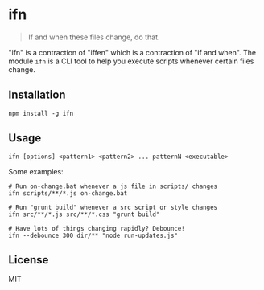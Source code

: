 # ifn

> If and when these files change, do that.

"ifn" is a contraction of "iffen" which is a contraction of "if and when". The
module `ifn` is a CLI tool to help you execute scripts whenever certain files
change.

## Installation

```
npm install -g ifn
```


## Usage

```
ifn [options] <pattern1> <pattern2> ... patternN <executable>
```

Some examples:

```
# Run on-change.bat whenever a js file in scripts/ changes
ifn scripts/**/*.js on-change.bat

# Run "grunt build" whenever a src script or style changes
ifn src/**/*.js src/**/*.css "grunt build"

# Have lots of things changing rapidly? Debounce!
ifn --debounce 300 dir/** "node run-updates.js"
```


## License

MIT

